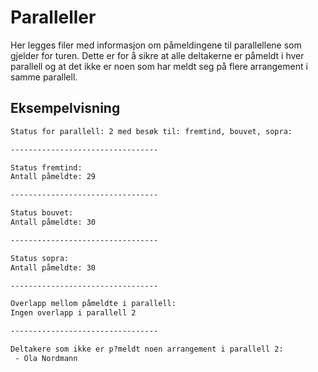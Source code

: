 # Paralleller

Her legges filer med informasjon om påmeldingene til parallellene som gjelder for turen. Dette er for å sikre at alle deltakerne er påmeldt i hver parallell og at det ikke er noen som har meldt seg på flere arrangement i samme parallell.

## Eksempelvisning

``` .txt
Status for parallell: 2 med besøk til: fremtind, bouvet, sopra:

---------------------------------

Status fremtind:
Antall påmeldte: 29

---------------------------------

Status bouvet:
Antall påmeldte: 30

---------------------------------

Status sopra:
Antall påmeldte: 30

---------------------------------

Overlapp mellom påmeldte i parallell:
Ingen overlapp i parallell 2

---------------------------------

Deltakere som ikke er p?meldt noen arrangement i parallell 2:
 - Ola Nordmann
```